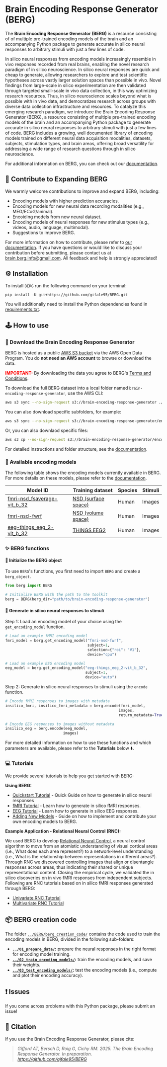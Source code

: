 # Brain Encoding Response Generator (BERG)

The **Brain Encoding Response Generator (BERG)** is a resource consisting of of multiple pre-trained encoding models of the brain and an accompanying Python package to generate accurate in silico neural responses to arbitrary stimuli with just a few lines of code.

In silico neural responses from encoding models increasingly resemble in vivo responses recorded from real brains, enabling the novel research paradigm of in silico neuroscience. In silico neural responses are quick and cheap to generate, allowing researchers to explore and test scientific hypotheses across vastly larger solution spaces than possible in vivo. Novel findings from large-scale in silico experimentation are then validated through targeted small-scale in vivo data collection, in this way optimizing research resources. Thus, in silico neuroscience scales beyond what is possible with in vivo data, and democratizes research across groups with diverse data collection infrastructure and resources. To catalyze this emerging research paradigm, we introduce the Brain Encoding Response Generator (BERG), a resource consisting of multiple pre-trained encoding models of the brain and an accompanying Python package to generate accurate in silico neural responses to arbitrary stimuli with just a few lines of code. BERG includes a growing, well documented library of encoding models trained on different neural data acquisition modalities, datasets, subjects, stimulation types, and brain areas, offering broad versatility for addressing a wide range of research questions through in silico neuroscience.

For additional information on BERG, you can check out our [documentation][documentation].



## 🤝 Contribute to Expanding BERG

We warmly welcome contributions to improve and expand BERG, including:
- Encoding models with higher prediction accuracies.
- Encoding models for new neural data recording modalities (e.g., MEG/ECoG/animal).
- Encoiding models from new neural dataset.
- Encoding models of neural responses for new stimulus types (e.g., videos, audio, language, multimodal).
- Suggestions to improve BERG.

For more information on how to contribute, please refer to [our documentation][berg_contribute]. If you have questions or would like to discuss your contribution before submitting, please contact us at brain.berg.info@gmail.com. All feedback and help is strongly appreciated!



## ⚙️ Installation

To install `BERG` run the following command on your terminal:

```shell
pip install -U git+https://github.com/gifale95/BERG.git
```

You will additionally need to install the Python dependencies found in [requirements.txt][requirements].



## 🕹️ How to use

### 🧰 Download the Brain Encoding Response Generator


BERG is hosted as a public [AWS S3 bucket](https://brain-encoding-response-generator.s3.us-west-2.amazonaws.com/index.html) via the AWS Open Data Program. You do **not need an AWS account** to browse or download the data.

<font color='red'><b>IMPORTANT:</b></font> By downloading the data you agree to BERG's [Terms and Conditions](https://brain-encoding-response-generator.readthedocs.io/en/latest/about/terms_and_conditions.html).

To download the full BERG dataset into a local folder named `brain-encoding-response-generator`, use the AWS CLI:

```bash
aws s3 sync --no-sign-request s3://brain-encoding-response-generator ./brain-encoding-response-generator
```

You can also download specific subfolders, for example:

```bash
aws s3 sync --no-sign-request s3://brain-encoding-response-generator/encoding_models/modality-fmri ./modality-fmri
```

Or, you can also downlaod specific files:

```bash
aws s3 cp --no-sign-request s3://brain-encoding-response-generator/encoding_models/../model_weights.npy ./modality-fmri
```

For detailed instructions and folder structure, see the [documentation](https://brain-encoding-response-generator.readthedocs.io/en/latest/data_storage.html#).


### 🧠 Available encoding models

The following table shows the encoding models currently available in BERG. For more details on these models, please refer to the [documentation][model_cards].

| Model ID | Training dataset | Species | Stimuli |
|----------|------------------|---------|---------|
| [fmri-nsd_fsaverage-vit_b_32][fmri-nsd_fsaverage-vit_b_32] | [NSD (surface space)][allen] | Human | Images |
| [fmri-nsd-fwrf][fmri-nsd-fwrf] | [NSD (volume space)][allen] | Human | Images |
| [eeg-things_eeg_2-vit_b_32][eeg-things_eeg_2-vit_b_32] | [THINGS EEG2][THINGS EEG2] | Human | Images |
 


### ✨ BERG functions

#### 🔹 Initialize the BERG object

To use `BERG`'s functions, you first need to import `BERG` and create a `berg_object`.

```python
from berg import BERG

# Initialize BERG with the path to the toolkit
berg = BERG(berg_dir="path/to/brain-encoding-response-generator")
```
#### 🔹 Generate in silico neural responses to stimuli

Step 1: Load an encoding model of your choice using the `get_encoding_model` function.

```python
# Load an example fMRI encoding model
fmri_model = berg.get_encoding_model("fmri-nsd-fwrf", 
                                     subject=1,
                                     selection={"roi": "V1"},
                                     device="cpu")

# Load an example EEG encoding model
eeg_model = berg.get_encoding_model("eeg-things_eeg_2-vit_b_32",
                                    subject=1,
                                    device="auto")

```

Step 2: Generate in silico neural responses to stimuli using the `encode` function.

```python
# Encode fMRI responses to images with metadata
insilico_fmri, insilico_fmri_metadata = berg.encode(fmri_model,
                                                   images,
                                                   return_metadata=True)  # if needed

# Encode EEG responses to images without metadata
insilico_eeg = berg.encode(eeg_model,
                          images)
```

For more detailed information on how to use these functions and which parameters are available, please refer to the **Tutorials** below ⬇️.


### 💻 Tutorials

We provide several tutorials to help you get started with BERG:

**Using BERG:**
- [Quickstart Tutorial](https://drive.google.com/file/d/1JS4um1eS4Ml983lUNQgEw4544_Lc5Qn0/view?usp=drive_link) - Quick Guide on how to generate in silico neural responses
- [fMRI Tutorial](https://drive.google.com/file/d/1w4opmM9h8Oe1NWlwIDuLuDIGuIXj9UaV/view?usp=drive_link) - Learn how to generate in silico fMRI responses.
- [EEG Tutorial](https://drive.google.com/file/d/1uF5nr1pyg0_my3gULj3w5y0nuq5gZjhL/view?usp=drive_link) - Learn how to generate in silico EEG responses.
- [Adding New Models](https://drive.google.com/file/d/1nBxEiJATzJdWwfzRPmyai2G76HkeBhAU/view?usp=drive_link) - Guide on how to implement and contribute your own encoding models to BERG.

**Example Application - Relational Neural Control (RNC):**

We used BERG to develop [Relational Neural Control](https://github.com/gifale95/RNC), a neural control algorithm to move from an atomistic understanding of visual cortical areas (i.e., What does each area represent?) to a network-level understanding (i.e., What is the relationship between representations in different areas?). Through RNC we discovered controlling images that align or disentangle responses across areas, thus indicating their shared or unique representational content. Closing the empirical cycle, we validated the in silico discoveries on in vivo fMRI responses from independent subjects. Following are RNC tutorials based on in silico fMRI responses generated through BERG:

- [Univariate RNC Tutorial](https://colab.research.google.com/drive/1QpMSlvKZMLrDNeESdch6AlQ3qKsM1isO?usp=sharing) 
- [Multivariate RNC Tutorial](https://colab.research.google.com/drive/1bEKCzkjNfM-jzxRj-JX2zxB17XBouw23?usp=sharing) 



## 📦 BERG creation code

The folder [`../BERG/berg_creation_code/`][berg_creation_code] contains the code used to train the encoding models in BERG, divided in the following sub-folders:

* **[`../01_prepare_data/`][prepare_data]:** prepare the neural responses in the right format for encoding model training.
* **[`../02_train_encoding_models/`][train_encoding]:** train the encoding models, and save their weights.
* **[`../03_test_encoding_models/`][test_encoding]:** test the encoding models (i.e., compute and plot their encoding accuracy).



## ❗ Issues

If you come across problems with this Python package, please submit an issue!



## 📜 Citation

If you use the Brain Encoding Response Generator, please cite:

> *Gifford AT, Bersch D, Roig G, Cichy RM. 2025. The Brain Encoding Response Generator. In preparation. https://github.com/gifale95/BERG*


[documentation]: https://brain-encoding-response-generator.readthedocs.io/en/latest/
[berg_structure]: https://brain-encoding-response-generator.readthedocs.io/en/latest/data_storage.html#
[model_cards]: https://brain-encoding-response-generator.readthedocs.io/en/latest/models/overview.html
[berg_contribute]: https://brain-encoding-response-generator.readthedocs.io/en/latest/contribution.html
[nsd]: https://naturalscenesdataset.org/
[allen]: https://www.nature.com/articles/s41593-021-00962-x
[requirements]: https://github.com/gifale95/BERG/blob/main/requirements.txt
[rclone]: https://rclone.org/
[guide]: https://noisyneuron.github.io/nyu-hpc/transfer.html


[get_encoding_model]: https://github.com/gifale95/BERG/blob/main/berg/berg.py#L207
[encode]: https://github.com/gifale95/BERG/blob/main/berg/berg.py#L321
[load_insilico_neural_responses]: https://github.com/gifale95/BERG/blob/main/berg/berg.py#L551


[fmri-nsd_fsaverage-vit_b_32]: https://brain-encoding-response-generator.readthedocs.io/en/latest/models/model_cards/fmri-nsd_fsaverage-vit_b_32.html
[fmri-nsd-fwrf]: https://brain-encoding-response-generator.readthedocs.io/en/latest/models/model_cards/fmri-nsd-fwrf.html
[eeg-things_eeg_2-vit_b_32]: https://brain-encoding-response-generator.readthedocs.io/en/latest/models/model_cards/eeg-things_eeg_2-vit_b_32.html
[THINGS EEG2]: https://doi.org/10.1016/j.neuroimage.2022.119754


[fmri_tutorial_colab]: https://colab.research.google.com/drive/1W9Sroz2Y0eTYfyhVrAJwe50GGHHAGBdE?usp=drive_link
[eeg_tutorial_colab]: https://colab.research.google.com/drive/10NSRBrJ390vuaPyRWq5fDBIA4NNAUlTk?usp=drive_link
[fmri_tutorial_jupyter]: https://github.com/gifale95/BERG/blob/main/tutorials/berg_fmri_tutorial.ipynb
[eeg_tutorial_jupyter]: https://github.com/gifale95/BERG/blob/main/tutorials/berg_eeg_tutorial.ipynb
[uni_rnc_colab]: https://colab.research.google.com/drive/1QpMSlvKZMLrDNeESdch6AlQ3qKsM1isO?usp=sharing
[multi_rnc_colab]: https://colab.research.google.com/drive/1bEKCzkjNfM-jzxRj-JX2zxB17XBouw23?usp=sharing
[uni_rnc_jupyter]: https://github.com/gifale95/RNC/blob/main/tutorials/univariate_rnc_tutorial.ipynb
[multi_rnc_jupyter]: https://github.com/gifale95/RNC/blob/main/tutorials/multivariate_rnc_tutorial.ipynb
[berg_creation_code]: https://github.com/gifale95/BERG/tree/main/berg_creation_code/
[prepare_data]: https://github.com/gifale95/BERG/tree/main/berg_creation_code/01_prepare_data
[train_encoding]: https://github.com/gifale95/BERG/tree/main/berg_creation_code/02_train_encoding_models
[test_encoding]: https://github.com/gifale95/BERG/tree/main/berg_creation_code/03_test_encoding_models
[metadata]: https://github.com/gifale95/BERG/tree/main/berg_creation_code/03_create_metadata
[synthesize]: https://github.com/gifale95/BERG/tree/main/berg_creation_code/04_synthesize_neural_responses

